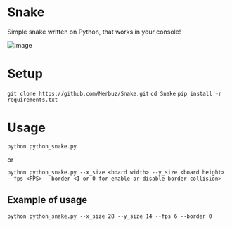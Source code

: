 # Snake
Simple snake written on Python, that works in your console!

![image](https://github.com/user-attachments/assets/46caf52c-5d94-4a03-ba24-a82737f56d61)

# Setup

`git clone https://github.com/Merbuz/Snake.git`
`cd Snake`
`pip install -r requirements.txt`

# Usage

`python python_snake.py`

or

`python python_snake.py --x_size <board width> --y_size <board height> --fps <FPS> --border <1 or 0 for enable or disable border collision>`

## Example of usage

`python python_snake.py --x_size 28 --y_size 14 --fps 6 --border 0`